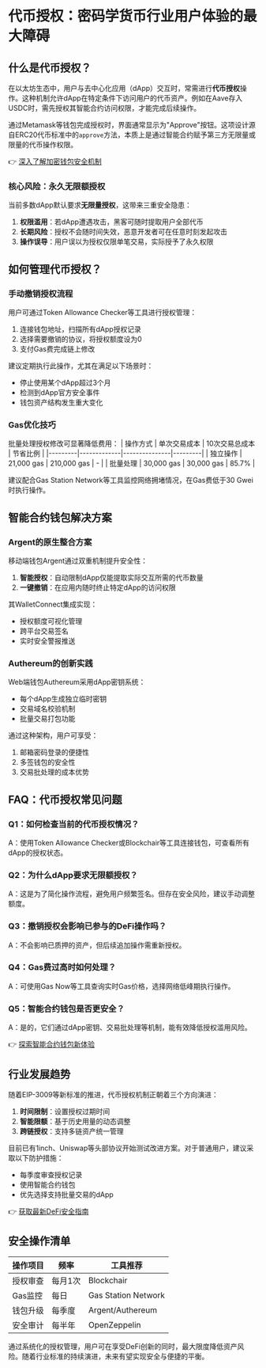# 代币授权：密码学货币行业用户体验的最大障碍

## 什么是代币授权？

在以太坊生态中，用户与去中心化应用（dApp）交互时，常需进行**代币授权**操作。这种机制允许dApp在特定条件下访问用户的代币资产。例如在Aave存入USDC时，需先授权其智能合约访问权限，才能完成后续操作。

通过Metamask等钱包完成授权时，界面通常显示为"Approve"按钮。这项设计源自ERC20代币标准中的`approve`方法，本质上是通过智能合约赋予第三方无限量或限量的代币操作权限。

👉 [深入了解加密钱包安全机制](https://bit.ly/okx_welcome)

### 核心风险：永久无限额授权

当前多数dApp默认要求**无限量授权**，这带来三重安全隐患：
1. **权限滥用**：若dApp遭遇攻击，黑客可随时提取用户全部代币
2. **长期风险**：授权不会随时间失效，恶意开发者可在任意时刻发起攻击
3. **操作误导**：用户误以为授权仅限单笔交易，实际授予了永久权限

## 如何管理代币授权？

### 手动撤销授权流程

用户可通过Token Allowance Checker等工具进行授权管理：
1. 连接钱包地址，扫描所有dApp授权记录
2. 选择需要撤销的协议，将授权额度设为0
3. 支付Gas费完成链上修改

建议定期执行此操作，尤其在满足以下场景时：
- 停止使用某个dApp超过3个月
- 检测到dApp官方安全事件
- 钱包资产结构发生重大变化

### Gas优化技巧

批量处理授权修改可显著降低费用：
| 操作方式 | 单次交易成本 | 10次交易总成本 | 节省比例 |
|---------|-------------|---------------|---------|
| 独立操作 | 21,000 gas | 210,000 gas | - |
| 批量处理 | 30,000 gas | 30,000 gas | 85.7% |

建议配合Gas Station Network等工具监控网络拥堵情况，在Gas费低于30 Gwei时执行操作。

## 智能合约钱包解决方案

### Argent的原生整合方案

移动端钱包Argent通过双重机制提升安全性：
1. **智能授权**：自动限制dApp仅能提取实际交互所需的代币数量
2. **一键撤销**：在应用内随时终止特定dApp的访问权限

其WalletConnect集成实现：
- 授权额度可视化管理
- 跨平台交易签名
- 实时安全警报推送

### Authereum的创新实践

Web端钱包Authereum采用dApp密钥系统：
- 每个dApp生成独立临时密钥
- 交易域名校验机制
- 批量交易打包功能

通过这种架构，用户可享受：
1. 邮箱密码登录的便捷性
2. 多签钱包的安全性
3. 交易批处理的成本优势

## FAQ：代币授权常见问题

### Q1：如何检查当前的代币授权情况？
A：使用Token Allowance Checker或Blockchair等工具连接钱包，可查看所有dApp的授权状态。

### Q2：为什么dApp要求无限额授权？
A：这是为了简化操作流程，避免用户频繁签名。但存在安全风险，建议手动调整额度。

### Q3：撤销授权会影响已参与的DeFi操作吗？
A：不会影响已质押的资产，但后续追加操作需重新授权。

### Q4：Gas费过高时如何处理？
A：可使用Gas Now等工具查询实时Gas价格，选择网络低峰期执行操作。

### Q5：智能合约钱包是否更安全？
A：是的，它们通过dApp密钥、交易批处理等机制，能有效降低授权滥用风险。

👉 [探索智能合约钱包新体验](https://bit.ly/okx_welcome)

## 行业发展趋势

随着EIP-3009等新标准的推进，代币授权机制正朝着三个方向演进：
1. **时间限制**：设置授权过期时间
2. **智能限额**：基于历史用量的动态调整
3. **跨链授权**：支持多链资产统一管理

目前已有1inch、Uniswap等头部协议开始测试改进方案。对于普通用户，建议采取以下防护措施：
- 每季度审查授权记录
- 使用智能合约钱包
- 优先选择支持批量交易的dApp

👉 [获取最新DeFi安全指南](https://bit.ly/okx_welcome)

## 安全操作清单

| 操作项目 | 频率 | 工具推荐 |
|---------|------|---------|
| 授权审查 | 每月1次 | Blockchair |
| Gas监控 | 每日 | Gas Station Network |
| 钱包升级 | 每季度 | Argent/Authereum |
| 安全审计 | 每半年 | OpenZeppelin |

通过系统化的授权管理，用户可在享受DeFi创新的同时，最大限度降低资产风险。随着行业标准的持续演进，未来有望实现安全与便捷的平衡。